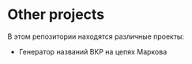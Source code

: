 # Other projects 

В этом репозитории находятся различные проекты: 
* Генератор названий ВКР на цепях Маркова 
